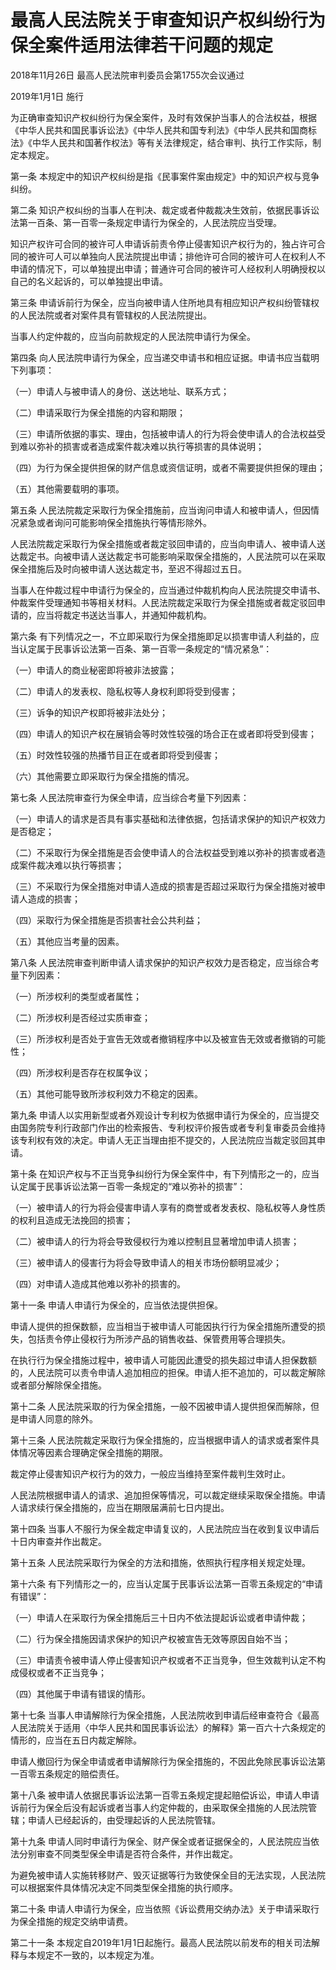 # 最高人民法院关于审查知识产权纠纷行为保全案件适用法律若干问题的规定

2018年11月26日 最高人民法院审判委员会第1755次会议通过

2019年1月1日 施行

<!-- INFO END -->

为正确审查知识产权纠纷行为保全案件，及时有效保护当事人的合法权益，根据《中华人民共和国民事诉讼法》《中华人民共和国专利法》《中华人民共和国商标法》《中华人民共和国著作权法》等有关法律规定，结合审判、执行工作实际，制定本规定。

第一条 本规定中的知识产权纠纷是指《民事案件案由规定》中的知识产权与竞争纠纷。

第二条 知识产权纠纷的当事人在判决、裁定或者仲裁裁决生效前，依据民事诉讼法第一百条、第一百零一条规定申请行为保全的，人民法院应当受理。

知识产权许可合同的被许可人申请诉前责令停止侵害知识产权行为的，独占许可合同的被许可人可以单独向人民法院提出申请；排他许可合同的被许可人在权利人不申请的情况下，可以单独提出申请；普通许可合同的被许可人经权利人明确授权以自己的名义起诉的，可以单独提出申请。

第三条 申请诉前行为保全，应当向被申请人住所地具有相应知识产权纠纷管辖权的人民法院或者对案件具有管辖权的人民法院提出。

当事人约定仲裁的，应当向前款规定的人民法院申请行为保全。

第四条 向人民法院申请行为保全，应当递交申请书和相应证据。申请书应当载明下列事项：

（一）申请人与被申请人的身份、送达地址、联系方式；

（二）申请采取行为保全措施的内容和期限；

（三）申请所依据的事实、理由，包括被申请人的行为将会使申请人的合法权益受到难以弥补的损害或者造成案件裁决难以执行等损害的具体说明；

（四）为行为保全提供担保的财产信息或资信证明，或者不需要提供担保的理由；

（五）其他需要载明的事项。

第五条 人民法院裁定采取行为保全措施前，应当询问申请人和被申请人，但因情况紧急或者询问可能影响保全措施执行等情形除外。

人民法院裁定采取行为保全措施或者裁定驳回申请的，应当向申请人、被申请人送达裁定书。向被申请人送达裁定书可能影响采取保全措施的，人民法院可以在采取保全措施后及时向被申请人送达裁定书，至迟不得超过五日。

当事人在仲裁过程中申请行为保全的，应当通过仲裁机构向人民法院提交申请书、仲裁案件受理通知书等相关材料。人民法院裁定采取行为保全措施或者裁定驳回申请的，应当将裁定书送达当事人，并通知仲裁机构。

第六条 有下列情况之一，不立即采取行为保全措施即足以损害申请人利益的，应当认定属于民事诉讼法第一百条、第一百零一条规定的“情况紧急”：

（一）申请人的商业秘密即将被非法披露；

（二）申请人的发表权、隐私权等人身权利即将受到侵害；

（三）诉争的知识产权即将被非法处分；

（四）申请人的知识产权在展销会等时效性较强的场合正在或者即将受到侵害；

（五）时效性较强的热播节目正在或者即将受到侵害；

（六）其他需要立即采取行为保全措施的情况。

第七条 人民法院审查行为保全申请，应当综合考量下列因素：

（一）申请人的请求是否具有事实基础和法律依据，包括请求保护的知识产权效力是否稳定；

（二）不采取行为保全措施是否会使申请人的合法权益受到难以弥补的损害或者造成案件裁决难以执行等损害；

（三）不采取行为保全措施对申请人造成的损害是否超过采取行为保全措施对被申请人造成的损害；

（四）采取行为保全措施是否损害社会公共利益；

（五）其他应当考量的因素。

第八条 人民法院审查判断申请人请求保护的知识产权效力是否稳定，应当综合考量下列因素：

（一）所涉权利的类型或者属性；

（二）所涉权利是否经过实质审查；

（三）所涉权利是否处于宣告无效或者撤销程序中以及被宣告无效或者撤销的可能性；

（四）所涉权利是否存在权属争议；

（五）其他可能导致所涉权利效力不稳定的因素。

第九条 申请人以实用新型或者外观设计专利权为依据申请行为保全的，应当提交由国务院专利行政部门作出的检索报告、专利权评价报告或者专利复审委员会维持该专利权有效的决定。申请人无正当理由拒不提交的，人民法院应当裁定驳回其申请。

第十条 在知识产权与不正当竞争纠纷行为保全案件中，有下列情形之一的，应当认定属于民事诉讼法第一百零一条规定的“难以弥补的损害”：

（一）被申请人的行为将会侵害申请人享有的商誉或者发表权、隐私权等人身性质的权利且造成无法挽回的损害；

（二）被申请人的行为将会导致侵权行为难以控制且显著增加申请人损害；

（三）被申请人的侵害行为将会导致申请人的相关市场份额明显减少；

（四）对申请人造成其他难以弥补的损害的。

第十一条 申请人申请行为保全的，应当依法提供担保。

申请人提供的担保数额，应当相当于被申请人可能因执行行为保全措施所遭受的损失，包括责令停止侵权行为所涉产品的销售收益、保管费用等合理损失。

在执行行为保全措施过程中，被申请人可能因此遭受的损失超过申请人担保数额的，人民法院可以责令申请人追加相应的担保。申请人拒不追加的，可以裁定解除或者部分解除保全措施。

第十二条 人民法院采取的行为保全措施，一般不因被申请人提供担保而解除，但是申请人同意的除外。

第十三条 人民法院裁定采取行为保全措施的，应当根据申请人的请求或者案件具体情况等因素合理确定保全措施的期限。

裁定停止侵害知识产权行为的效力，一般应当维持至案件裁判生效时止。

人民法院根据申请人的请求、追加担保等情况，可以裁定继续采取保全措施。申请人请求续行保全措施的，应当在期限届满前七日内提出。

第十四条 当事人不服行为保全裁定申请复议的，人民法院应当在收到复议申请后十日内审查并作出裁定。

第十五条 人民法院采取行为保全的方法和措施，依照执行程序相关规定处理。

第十六条 有下列情形之一的，应当认定属于民事诉讼法第一百零五条规定的“申请有错误”：

（一）申请人在采取行为保全措施后三十日内不依法提起诉讼或者申请仲裁；

（二）行为保全措施因请求保护的知识产权被宣告无效等原因自始不当；

（三）申请责令被申请人停止侵害知识产权或者不正当竞争，但生效裁判认定不构成侵权或者不正当竞争；

（四）其他属于申请有错误的情形。

第十七条 当事人申请解除行为保全措施，人民法院收到申请后经审查符合《最高人民法院关于适用〈中华人民共和国民事诉讼法〉的解释》第一百六十六条规定的情形的，应当在五日内裁定解除。

申请人撤回行为保全申请或者申请解除行为保全措施的，不因此免除民事诉讼法第一百零五条规定的赔偿责任。

第十八条 被申请人依据民事诉讼法第一百零五条规定提起赔偿诉讼，申请人申请诉前行为保全后没有起诉或者当事人约定仲裁的，由采取保全措施的人民法院管辖；申请人已经起诉的，由受理起诉的人民法院管辖。

第十九条 申请人同时申请行为保全、财产保全或者证据保全的，人民法院应当依法分别审查不同类型保全申请是否符合条件，并作出裁定。

为避免被申请人实施转移财产、毁灭证据等行为致使保全目的无法实现，人民法院可以根据案件具体情况决定不同类型保全措施的执行顺序。

第二十条 申请人申请行为保全，应当依照《诉讼费用交纳办法》关于申请采取行为保全措施的规定交纳申请费。

第二十一条 本规定自2019年1月1日起施行。最高人民法院以前发布的相关司法解释与本规定不一致的，以本规定为准。

